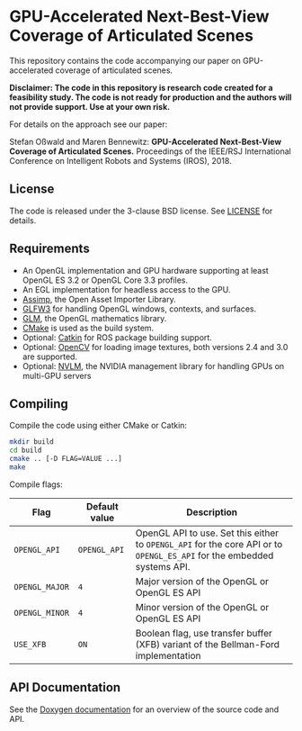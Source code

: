 # GPU-Accelerated Next-Best-View Coverage of Articulated Scenes

This repository contains the code accompanying our paper on GPU-accelerated coverage of articulated scenes.

**Disclaimer: The code in this repository is research code created for a feasibility study. The code is not ready for production and the authors will not provide support. Use at your own risk.**

For details on the approach see our paper:

Stefan Oßwald and Maren Bennewitz: **GPU-Accelerated Next-Best-View Coverage of Articulated Scenes.**
Proceedings of the IEEE/RSJ International Conference on Intelligent Robots and Systems (IROS), 2018.

## License
The code is released under the 3-clause BSD license. See [LICENSE](LICENSE) for details.

## Requirements
* An OpenGL implementation and GPU hardware supporting at least OpenGL ES 3.2 or OpenGL Core 3.3 profiles.
* An EGL implementation for headless access to the GPU.
* [Assimp](http://www.assimp.org/), the Open Asset Importer Library.
* [GLFW3](https://www.glfw.org/) for handling OpenGL windows, contexts, and surfaces.
* [GLM](https://glm.g-truc.net/), the OpenGL mathematics library.
* [CMake](https://cmake.org/) is used as the build system.
* Optional: [Catkin](https://wiki.ros.org/catkin) for ROS package building support.
* Optional: [OpenCV](https://opencv.org/) for loading image textures, both versions 2.4 and 3.0 are supported.
* Optional: [NVLM](https://developer.nvidia.com/nvidia-management-library-nvml), the NVIDIA management library for handling GPUs on multi-GPU servers

## Compiling

Compile the code using either CMake or Catkin:
```sh
mkdir build
cd build
cmake .. [-D FLAG=VALUE ...]
make
```

Compile flags:

| Flag           | Default value   | Description                                                                                                             |
| -------------- | --------------- | ----------------------------------------------------------------------------------------------------------------------- | 
| `OPENGL_API`   | `OPENGL_API`    | OpenGL API to use. Set this either to `OPENGL_API` for the core API or to `OPENGL_ES_API` for the embedded systems API. |
| `OPENGL_MAJOR` | `4`             | Major version of the OpenGL or OpenGL ES API                                                                            |
| `OPENGL_MINOR` | `4`             | Minor version of the OpenGL or OpenGL ES API                                                                            |
| `USE_XFB`      | `ON`            | Boolean flag, use transfer buffer (XFB) variant of the Bellman-Ford implementation                                      |


## API Documentation

See the [Doxygen documentation](https://sosswald.github.io/gpu-coverage/) for an overview of the source code and API.
